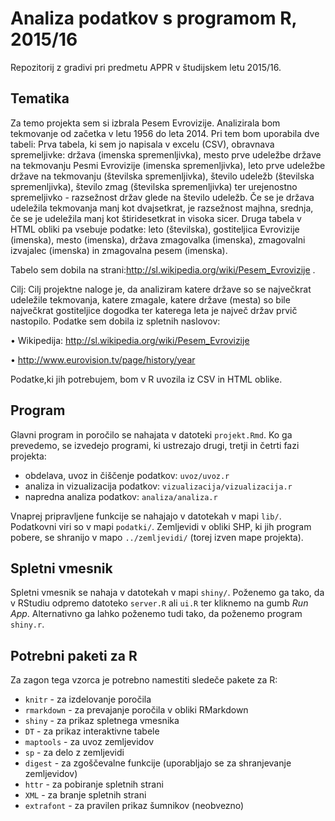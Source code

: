 # Analiza podatkov s programom R, 2015/16

Repozitorij z gradivi pri predmetu APPR v študijskem letu 2015/16.

## Tematika

Za temo projekta sem si izbrala Pesem Evrovizije. Analizirala bom tekmovanje od začetka v letu 1956 do leta 2014. Pri tem bom uporabila dve tabeli: Prva tabela, ki sem jo napisala v excelu (CSV), obravnava spremeljivke: država (imenska spremenljivka), mesto prve udeležbe države na tekmovanju Pesmi Evrovizije (imenska spremenljivka), leto prve udeležbe države na tekmovanju (številska spremenljivka), število udeležb (številska spremenljivka), število zmag (številska spremenljivka) ter urejenostno spremeljivko - razsežnost držav glede na število udeležb. Če se je država udeležila tekmovanja manj kot dvajsetkrat, je razsežnost majhna, srednja, če se je udeležila manj kot štiridesetkrat in visoka sicer. Druga tabela v HTML obliki pa vsebuje podatke: leto (številska), gostiteljica Evrovizije (imenska), mesto (imenska), država zmagovalka (imenska), zmagovalni izvajalec (imenska) in zmagovalna pesem (imenska). 

Tabelo sem dobila na strani:http://sl.wikipedia.org/wiki/Pesem_Evrovizije .

Cilj: Cilj projektne naloge je, da analiziram katere države so se največkrat udeležile tekmovanja, katere zmagale, katere države (mesta) so bile največkrat gostiteljice dogodka ter katerega leta je največ držav prvič nastopilo.
Podatke sem dobila iz spletnih naslovov:

•	Wikipedija: http://sl.wikipedia.org/wiki/Pesem_Evrovizije

•	http://www.eurovision.tv/page/history/year


Podatke,ki jih potrebujem, bom v R uvozila iz CSV in HTML oblike.


## Program

Glavni program in poročilo se nahajata v datoteki `projekt.Rmd`. Ko ga prevedemo,
se izvedejo programi, ki ustrezajo drugi, tretji in četrti fazi projekta:

* obdelava, uvoz in čiščenje podatkov: `uvoz/uvoz.r`
* analiza in vizualizacija podatkov: `vizualizacija/vizualizacija.r`
* napredna analiza podatkov: `analiza/analiza.r`

Vnaprej pripravljene funkcije se nahajajo v datotekah v mapi `lib/`. Podatkovni
viri so v mapi `podatki/`. Zemljevidi v obliki SHP, ki jih program pobere, se
shranijo v mapo `../zemljevidi/` (torej izven mape projekta).

## Spletni vmesnik

Spletni vmesnik se nahaja v datotekah v mapi `shiny/`. Poženemo ga tako, da v
RStudiu odpremo datoteko `server.R` ali `ui.R` ter kliknemo na gumb *Run App*.
Alternativno ga lahko poženemo tudi tako, da poženemo program `shiny.r`.

## Potrebni paketi za R

Za zagon tega vzorca je potrebno namestiti sledeče pakete za R:

* `knitr` - za izdelovanje poročila
* `rmarkdown` - za prevajanje poročila v obliki RMarkdown
* `shiny` - za prikaz spletnega vmesnika
* `DT` - za prikaz interaktivne tabele
* `maptools` - za uvoz zemljevidov
* `sp` - za delo z zemljevidi
* `digest` - za zgoščevalne funkcije (uporabljajo se za shranjevanje zemljevidov)
* `httr` - za pobiranje spletnih strani
* `XML` - za branje spletnih strani
* `extrafont` - za pravilen prikaz šumnikov (neobvezno)
